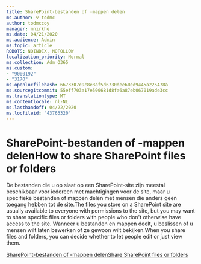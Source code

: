 ```yaml
---
title: SharePoint-bestanden of -mappen delen
ms.author: v-todmc
author: todmccoy
manager: mnirkhe
ms.date: 04/21/2020
ms.audience: Admin
ms.topic: article
ROBOTS: NOINDEX, NOFOLLOW
localization_priority: Normal
ms.collection: Adm_O365
ms.custom:
- "9000192"
- "3170"
ms.openlocfilehash: 6673307c9c8e8af5d6730dee60ed9445a225478a
ms.sourcegitcommit: 55eff703a17e500681d8fa6a87eb067019ade3cc
ms.translationtype: MT
ms.contentlocale: nl-NL
ms.lasthandoff: 04/22/2020
ms.locfileid: "43763320"
---
```

# <a name="how-to-share-sharepoint-files-or-folders"></a><span data-ttu-id="03ec0-102">SharePoint-bestanden of -mappen delen</span><span class="sxs-lookup"><span data-stu-id="03ec0-102">How to share SharePoint files or folders</span></span>

<span data-ttu-id="03ec0-103">De bestanden die u op slaat op een SharePoint-site zijn meestal beschikbaar voor iedereen met machtigingen voor de site, maar u specifieke bestanden of mappen delen met mensen die anders geen toegang hebben tot de site.</span><span class="sxs-lookup"><span data-stu-id="03ec0-103">The files you store on a SharePoint site are usually available to everyone with permissions to the site, but you may want to share specific files or folders with people who don't otherwise have access to the site.</span></span> <span data-ttu-id="03ec0-104">Wanneer u bestanden en mappen deelt, u beslissen of u mensen wilt laten bewerken of ze gewoon wilt bekijken.</span><span class="sxs-lookup"><span data-stu-id="03ec0-104">When you share files and folders, you can decide whether to let people edit or just view them.</span></span>

[<span data-ttu-id="03ec0-105">SharePoint-bestanden of -mappen delen</span><span class="sxs-lookup"><span data-stu-id="03ec0-105">Share SharePoint files or folders</span></span>](https://support.office.com/article/1fe37332-0f9a-4719-970e-d2578da4941c)